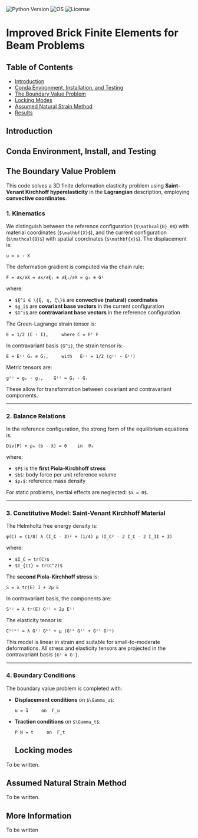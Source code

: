 ![Python Version](https://img.shields.io/badge/python-3.12-blue)
![OS](https://img.shields.io/badge/os-ubuntu%20%7C%20macos%20%7C%20windows-blue)
![License](https://img.shields.io/badge/license-MIT-green)


# Improved Brick Finite Elements for Beam Problems

## Table of Contents

- [Introduction](#introduction)
- [Conda Environment, Installation, and Testing](#conda-environment-installation-and-testing)
- [The Boundary Value Problem](#BVP)
- [Locking Modes](#locking-modes)
- [Assumed Natural Strain Method](#ANS)
- [Results](#results)

## Introduction


## Conda Environment, Install, and Testing


## The Boundary Value Problem
This code solves a 3D finite deformation elasticity problem using **Saint-Venant Kirchhoff hyperelasticity** in the **Lagrangian** description, employing **convective coordinates**.

### 1. Kinematics

We distinguish between the reference configuration (`$\mathcal{B}_0$`) with material coordinates (`$\mathbf{X}$`), and the current configuration (`$\mathcal{B}$`) with spatial coordinates (`$\mathbf{x}$`). The displacement is:

```
u = x - X
```

The deformation gradient is computed via the chain rule:

```
F = ∂x/∂X = ∂x/∂ξᵢ ⊗ ∂ξᵢ/∂X = gᵢ ⊗ Gⁱ
```

where:

- `$ξ^i ∈ \{ξ, η, ζ\}$` are **convective (natural) coordinates**
- `$g_i$` are **covariant base vectors** in the current configuration
- `$G^i$` are **contravariant base vectors** in the reference configuration

The Green-Lagrange strain tensor is:

```
E = 1/2 (C - I),     where C = Fᵀ F
```

In contravariant basis `{G^i}`, the strain tensor is:

```
E = Eⁱʲ Gᵢ ⊗ Gⱼ,     with   Eⁱʲ = 1/2 (gⁱʲ - Gⁱʲ)
```

Metric tensors are:

```
gⁱʲ = gᵢ · gⱼ,    Gⁱʲ = Gᵢ · Gⱼ
```

These allow for transformation between covariant and contravariant components.

---

### 2. Balance Relations

In the reference configuration, the strong form of the equilibrium equations is:

```
Div(P) + ρ₀ (b - ẍ) = 0    in  𝔅₀
```

where:

- `$P$` is the **first Piola-Kirchhoff stress**
- `$b$`: body force per unit reference volume
- `$ρ₀$`: reference mass density

For static problems, inertial effects are neglected: `$ẍ = 0$`.

---

### 3. Constitutive Model: Saint-Venant Kirchhoff Material

The Helmholtz free energy density is:

```
ψ(C) = (1/8) λ (I_C - 3)² + (1/4) μ (I_C² - 2 I_C - 2 I_II + 3)
```

where:

- `$I_C = tr(C)$`
- `$I_{II} = tr(C^2)$`

The **second Piola-Kirchhoff stress** is:

```
S = λ tr(E) I + 2μ E
```

In contravariant basis, the components are:

```
Sⁱʲ = λ tr(E) Gⁱʲ + 2μ Eⁱʲ
```

The elasticity tensor is:

```
Cⁱʲᵏˡ = λ Gⁱʲ Gᵏˡ + μ (Gⁱᵏ Gʲˡ + Gⁱˡ Gʲᵏ)
```

This model is linear in strain and suitable for small-to-moderate deformations. All stress and elasticity tensors are projected in the contravariant basis `{Gⁱ ⊗ Gʲ}`.

---

### 4. Boundary Conditions

The boundary value problem is completed with:

- **Displacement conditions** on `$\Gamma_u$`:
  
  ```
  u = ū     on  Γ_u
  ```

- **Traction conditions** on `$\Gamma_t$`:

  ```
  P N = t̄     on  Γ_t
  ```


  ## Locking modes

To be written.


## Assumed Natural Strain Method

To be written.


## More Information

To be written
